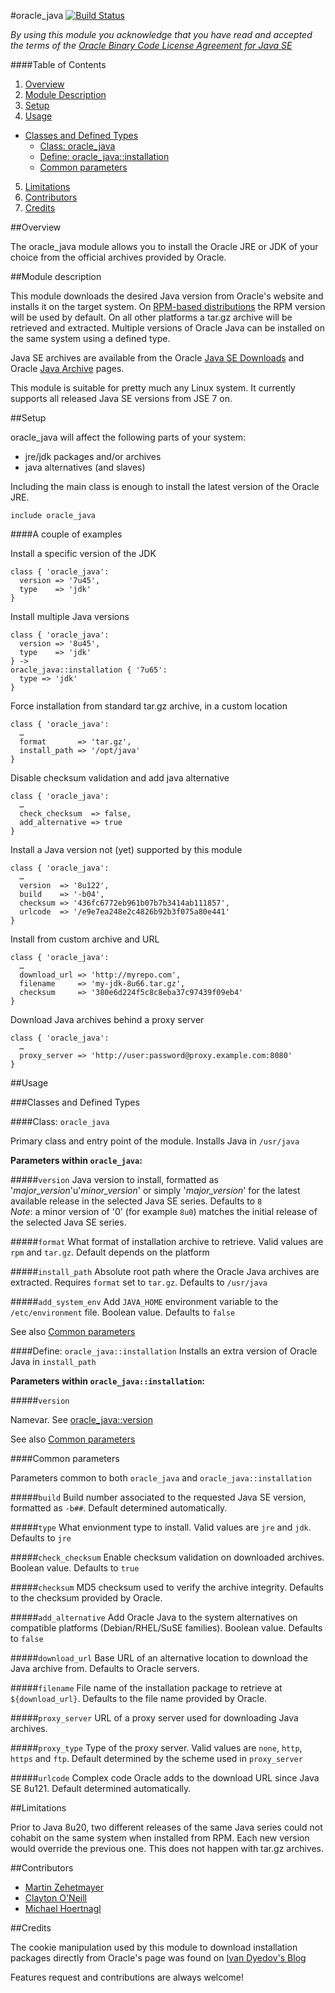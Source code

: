 #oracle_java
[![Build Status](https://travis-ci.org/antoineco/aco-oracle_java.svg?branch=master)](https://travis-ci.org/antoineco/aco-oracle_java)

*By using this module you acknowledge that you have read and accepted the terms of the [Oracle Binary Code License Agreement for Java SE](http://www.oracle.com/technetwork/java/javase/terms/license/)*

####Table of Contents

1. [Overview](#overview)
2. [Module Description](#module-description)
3. [Setup](#setup)
4. [Usage](#usage)
  * [Classes and Defined Types](#classes-and-defined-types)
    * [Class: oracle_java](#class-oracle_java)
    * [Define: oracle_java::installation](#define-oracle_javainstallation)
    * [Common parameters](#common-parameters)
5. [Limitations](#limitations)
6. [Contributors](#contributors)
7. [Credits](#credits)

##Overview

The oracle_java module allows you to install the Oracle JRE or JDK of your choice from the official archives provided by Oracle.

##Module description

This module downloads the desired Java version from Oracle's website and installs it on the target system. On [RPM-based distributions](http://en.wikipedia.org/wiki/List_of_Linux_distributions#RPM-based) the RPM version will be used by default. On all other platforms a tar.gz archive will be retrieved and extracted. Multiple versions of Oracle Java can be installed on the same system using a defined type.

Java SE archives are available from the Oracle [Java SE Downloads](http://www.oracle.com/technetwork/java/javase/downloads/index.html) and Oracle [Java Archive](http://www.oracle.com/technetwork/java/archive-139210.html) pages.

This module is suitable for pretty much any Linux system. It currently supports all released Java SE versions from JSE 7 on.

##Setup

oracle_java will affect the following parts of your system:

* jre/jdk packages and/or archives
* java alternatives (and slaves)

Including the main class is enough to install the latest version of the Oracle JRE.

```puppet
include oracle_java
```

####A couple of examples

Install a specific version of the JDK

```puppet
class { 'oracle_java':
  version => '7u45',
  type    => 'jdk'
}
```

Install multiple Java versions

```puppet
class { 'oracle_java':
  version => '8u45',
  type    => 'jdk'
} ->
oracle_java::installation { '7u65':
  type => 'jdk'
}
```

Force installation from standard tar.gz archive, in a custom location

```puppet
class { 'oracle_java':
  …
  format       => 'tar.gz',
  install_path => '/opt/java'
}
```

Disable checksum validation and add java alternative

```puppet
class { 'oracle_java':
  …
  check_checksum  => false,
  add_alternative => true
}
```

Install a Java version not (yet) supported by this module

```puppet
class { 'oracle_java':
  …
  version  => '8u122',
  build    => '-b04',
  checksum => '436fc6772eb961b07b7b3414ab111857',
  urlcode  => '/e9e7ea248e2c4826b92b3f075a80e441'
}
```

Install from custom archive and URL

```puppet
class { 'oracle_java':
  …
  download_url => 'http://myrepo.com',
  filename     => 'my-jdk-8u66.tar.gz',
  checksum     => '380e6d224f5c8c8eba37c97439f09eb4'
}
```

Download Java archives behind a proxy server

```puppet
class { 'oracle_java':
  …
  proxy_server => 'http://user:password@proxy.example.com:8080'
}
```

##Usage

###Classes and Defined Types

####Class: `oracle_java`

Primary class and entry point of the module. Installs Java in `/usr/java`

**Parameters within `oracle_java`:**

#####`version`
Java version to install, formatted as '*major_version*'u'*minor_version*' or simply '*major_version*' for the latest available release in the selected Java SE series. Defaults to `8`  
*Note*: a minor version of '0' (for example `8u0`) matches the initial release of the selected Java SE series. 

#####`format`
What format of installation archive to retrieve. Valid values are `rpm` and `tar.gz`. Default depends on the platform

#####`install_path`
Absolute root path where the Oracle Java archives are extracted. Requires `format` set to `tar.gz`. Defaults to `/usr/java`

#####`add_system_env`
Add `JAVA_HOME` environment variable to the `/etc/environment` file. Boolean value. Defaults to `false`

See also [Common parameters](#common-parameters)

####Define: `oracle_java::installation`
Installs an extra version of Oracle Java in `install_path`

**Parameters within `oracle_java::installation`:**

#####`version`

Namevar. See [oracle_java::version](#version)

See also [Common parameters](#common-parameters)

####Common parameters

Parameters common to both `oracle_java` and `oracle_java::installation`

#####`build`
Build number associated to the requested Java SE version, formatted as `-b##`. Default determined automatically.

#####`type`
What envionment type to install. Valid values are `jre` and `jdk`. Defaults to `jre`

#####`check_checksum`
Enable checksum validation on downloaded archives. Boolean value. Defaults to `true`

#####`checksum`
MD5 checksum used to verify the archive integrity. Defaults to the checksum provided by Oracle.

#####`add_alternative`
Add Oracle Java to the system alternatives on compatible platforms (Debian/RHEL/SuSE families). Boolean value. Defaults to `false`

#####`download_url`
Base URL of an alternative location to download the Java archive from. Defaults to Oracle servers.

#####`filename`
File name of the installation package to retrieve at `${download_url}`. Defaults to the file name provided by Oracle.

#####`proxy_server`
URL of a proxy server used for downloading Java archives.

#####`proxy_type`
Type of the proxy server. Valid values are `none`, `http`, `https` and `ftp`. Default determined by the scheme used in `proxy_server`

#####`urlcode`
Complex code Oracle adds to the download URL since Java SE 8u121. Default determined automatically.

##Limitations

Prior to Java 8u20, two different releases of the same Java series could not cohabit on the same system when installed from RPM. Each new version would override the previous one. This does not happen with tar.gz archives.

##Contributors

* [Martin Zehetmayer](https://github.com/angrox)
* [Clayton O'Neill](https://github.com/claytononeill)
* [Michael Hoertnagl](https://github.com/mtron)

##Credits

The cookie manipulation used by this module to download installation packages directly from Oracle's page was found on [Ivan Dyedov's Blog](https://ivan-site.com/2012/05/download-oracle-java-jre-jdk-using-a-script/)

Features request and contributions are always welcome!
